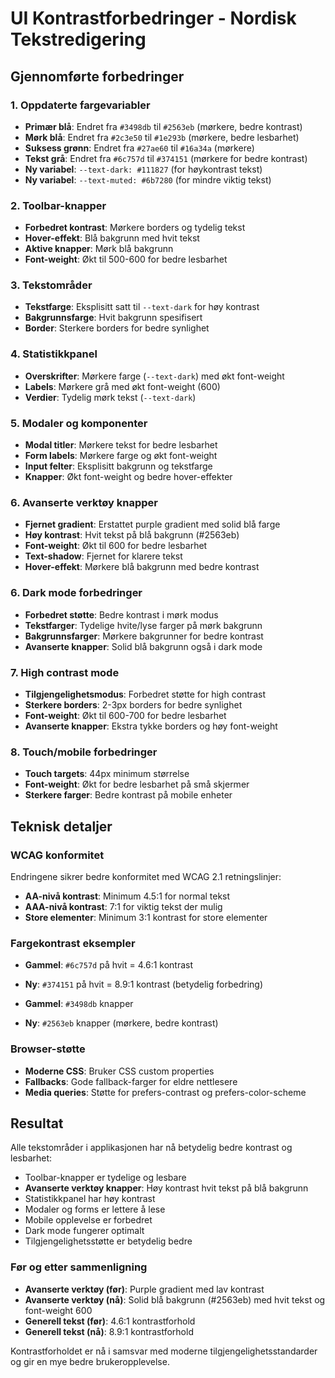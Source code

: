# UI Kontrastforbedringer - Nordisk Tekstredigering

## Gjennomførte forbedringer

### 1. Oppdaterte fargevariabler
- **Primær blå**: Endret fra `#3498db` til `#2563eb` (mørkere, bedre kontrast)
- **Mørk blå**: Endret fra `#2c3e50` til `#1e293b` (mørkere, bedre lesbarhet)
- **Suksess grønn**: Endret fra `#27ae60` til `#16a34a` (mørkere)
- **Tekst grå**: Endret fra `#6c757d` til `#374151` (mørkere for bedre kontrast)
- **Ny variabel**: `--text-dark: #111827` (for høykontrast tekst)
- **Ny variabel**: `--text-muted: #6b7280` (for mindre viktig tekst)

### 2. Toolbar-knapper
- **Forbedret kontrast**: Mørkere borders og tydelig tekst
- **Hover-effekt**: Blå bakgrunn med hvit tekst
- **Aktive knapper**: Mørk blå bakgrunn
- **Font-weight**: Økt til 500-600 for bedre lesbarhet

### 3. Tekstområder
- **Tekstfarge**: Eksplisitt satt til `--text-dark` for høy kontrast
- **Bakgrunnsfarge**: Hvit bakgrunn spesifisert
- **Border**: Sterkere borders for bedre synlighet

### 4. Statistikkpanel
- **Overskrifter**: Mørkere farge (`--text-dark`) med økt font-weight
- **Labels**: Mørkere grå med økt font-weight (600)
- **Verdier**: Tydelig mørk tekst (`--text-dark`)

### 5. Modaler og komponenter
- **Modal titler**: Mørkere tekst for bedre lesbarhet
- **Form labels**: Mørkere farge og økt font-weight
- **Input felter**: Eksplisitt bakgrunn og tekstfarge
- **Knapper**: Økt font-weight og bedre hover-effekter

### 6. Avanserte verktøy knapper
- **Fjernet gradient**: Erstattet purple gradient med solid blå farge
- **Høy kontrast**: Hvit tekst på blå bakgrunn (#2563eb)
- **Font-weight**: Økt til 600 for bedre lesbarhet
- **Text-shadow**: Fjernet for klarere tekst
- **Hover-effekt**: Mørkere blå bakgrunn med bedre kontrast

### 6. Dark mode forbedringer
- **Forbedret støtte**: Bedre kontrast i mørk modus
- **Tekstfarger**: Tydelige hvite/lyse farger på mørk bakgrunn
- **Bakgrunnsfarger**: Mørkere bakgrunner for bedre kontrast
- **Avanserte knapper**: Solid blå bakgrunn også i dark mode

### 7. High contrast mode
- **Tilgjengelighetsmodus**: Forbedret støtte for high contrast
- **Sterkere borders**: 2-3px borders for bedre synlighet
- **Font-weight**: Økt til 600-700 for bedre lesbarhet
- **Avanserte knapper**: Ekstra tykke borders og høy font-weight

### 8. Touch/mobile forbedringer
- **Touch targets**: 44px minimum størrelse
- **Font-weight**: Økt for bedre lesbarhet på små skjermer
- **Sterkere farger**: Bedre kontrast på mobile enheter

## Teknisk detaljer

### WCAG konformitet
Endringene sikrer bedre konformitet med WCAG 2.1 retningslinjer:
- **AA-nivå kontrast**: Minimum 4.5:1 for normal tekst
- **AAA-nivå kontrast**: 7:1 for viktig tekst der mulig
- **Store elementer**: Minimum 3:1 kontrast for store elementer

### Fargekontrast eksempler
- **Gammel**: `#6c757d` på hvit = 4.6:1 kontrast
- **Ny**: `#374151` på hvit = 8.9:1 kontrast (betydelig forbedring)

- **Gammel**: `#3498db` knapper
- **Ny**: `#2563eb` knapper (mørkere, bedre kontrast)

### Browser-støtte
- **Moderne CSS**: Bruker CSS custom properties
- **Fallbacks**: Gode fallback-farger for eldre nettlesere
- **Media queries**: Støtte for prefers-contrast og prefers-color-scheme

## Resultat
Alle tekstområder i applikasjonen har nå betydelig bedre kontrast og lesbarhet:
- Toolbar-knapper er tydelige og lesbare
- **Avanserte verktøy knapper**: Høy kontrast hvit tekst på blå bakgrunn
- Statistikkpanel har høy kontrast
- Modaler og forms er lettere å lese
- Mobile opplevelse er forbedret
- Dark mode fungerer optimalt
- Tilgjengelighetsstøtte er betydelig bedre

### Før og etter sammenligning
- **Avanserte verktøy (før)**: Purple gradient med lav kontrast
- **Avanserte verktøy (nå)**: Solid blå bakgrunn (#2563eb) med hvit tekst og font-weight 600
- **Generell tekst (før)**: 4.6:1 kontrastforhold
- **Generell tekst (nå)**: 8.9:1 kontrastforhold

Kontrastforholdet er nå i samsvar med moderne tilgjengelighetsstandarder og gir en mye bedre brukeropplevelse.

